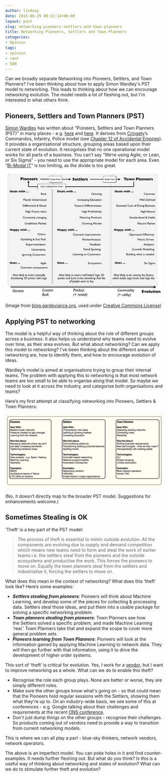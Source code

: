 ```yaml
---
author: lindsay
date: 2015-06-29 09:21:14+00:00
layout: post
slug: networking-pioneers-settlers-and-town-planners
title: Networking Pioneers, Settlers and Town Planners
categories:
- Opinion
tags:
- opinion
- rant
- SDN
---
```


Can we broadly separate Networking into Pioneers, Settlers, and Town Planners? I've been thinking about how to apply Simon Wardley's PST model to networking. This leads to thinking about how we can encourage networking evolution. The model needs a lot of fleshing out, but I'm interested in what others think.

## Pioneers, Settlers and Town Planners (PST)

[Simon Wardley](https://twitter.com/swardley) has written about “Pioneers, Settlers and Town Planners (PST)” in many places - e.g. [here](http://blog.gardeviance.org/2015/04/the-only-structure-youll-ever-need.html) and [here](http://blog.gardeviance.org/2012/06/pioneers-settlers-and-town-planners.html). It derives from [Cringely](http://www.cringely.com)’s Commandos, Infantry, Police model (see [Chapter 12 of Accidental Empires](http://www.cringely.com/2013/03/18/accidental-empires-chapter-12-on-the-beach/)). It provides a organisational structure, grouping areas based upon their current state of evolution. It recognises that no one operational model works for all parts of a business. You can’t say “We’re using Agile, or Lean, or Six Sigma” - you need to use the appropriate model for each area. Even “[Bi-Modal IT](http://blogs.gartner.com/lydia_leong/2014/08/25/bimodal-it-vmworld-and-the-future-of-vmware/)” is too limiting, as the divide is too great.

[![Screen Shot 2013-03-20 at 16.50.22](/assets/2015/06/Screen-Shot-2013-03-20-at-16.50.22.png)](/assets/2015/06/Screen-Shot-2013-03-20-at-16.50.22.png)

(Image from [blog.gardeviance.org](http://blog.gardeviance.org/2012/06/pioneers-settlers-and-town-planners.html), used under [Creative Commons License](http://creativecommons.org/licenses/by-sa/3.0/))

## Applying PST to networking

The model is a helpful way of thinking about the role of different groups across a business. It also helps us understand why teams need to evolve over time, as their area evolves. But what about networking? Can we apply this model to networking? I’ve been thinking about the different areas of networking are, how to identify them, and how to encourage evolution of ideas.

Wardley’s model is aimed at organisations trying to group their internal teams. The problem with applying this to networking is that most network teams are too small to be able to organise along that model. So maybe we need to look at it across the industry, and categorise both organisations and teams?

Here’s my first attempt at classifying networking into Pioneers, Settlers & Town Planners:

[![Network PST](/assets/2015/06/nw_pst.png)](/assets/2015/06/nw_pst.png)

(No, it doesn’t directly map to the broader PST model. Suggestions for enhancements welcome.)

## Sometimes Stealing is OK

‘Theft’ is a key part of the PST model:

> The process of theft is essential to mimic outside evolution. All the components are evolving due to supply and demand competition which means new teams need to form and steal the work of earlier teams i.e. the settlers steal from the pioneers and the outside ecosystems and productise the work. This forces the pioneers to move on. Equally the town planners steal from the settlers and industrialise it, forcing the settlers to move on.

What does this mean in the context of networking? What does this ‘theft’ look like? Here’s some examples:

* **_Settlers stealing from pioneers_**: Pioneers will think about Machine Learning, and develop some of the pieces for collecting & processing data. Settlers steal those ideas, and put them into a usable package for solving a specific networking problem.
* **_Town planners stealing from pioneers_**: Town Planners see how the Settlers solved a specific problem, and made Machine Learning 'real.' Town Planners take that and expand the scope to cover more general problem sets.
* **_Pioneers learning from Town Planners_**: Pioneers will look at the information gained by applying Machine Learning to network data. They will then go further with that information, using it to drive the development of higher order systems.

This sort of ‘theft’ is critical for evolution. Yes, I work for a [vendor](http://www.brocade.com), but I want to improve networking as a whole. What can we do to enable this theft?

* Recognise the role each group plays. None are better or worse, they are simply different roles.
* Make sure the other groups know what's going on - so that could mean that the Pioneers hold regular sessions with the Settlers, showing them what they're up to. On an industry-wide basis, we see some of this at conferences - e.g. Google talking about their challenges and requirements at the recent [ONS conference](http://opennetsummit.org).
* Don't just dump things on the other groups - recognise their challenges. So products coming out of vendors need to provide a way to transition from current networking models.

This is where we can all play a part - blue-sky thinkers, network vendors, network operators.

The above is an imperfect model. You can poke holes in it and find counter-examples. It needs further fleshing out. But what do you think? Is this is a useful way of thinking about networking and states of evolution? What can we do to stimulate further theft and evolution?
